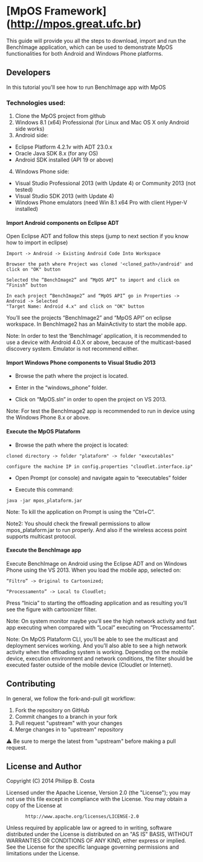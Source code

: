 [MpOS Framework] (http://mpos.great.ufc.br)
====================================================================

This guide will provide you all the steps to download, import and run the BenchImage application, which can be used to demonstrate MpOS functionalities for both Android and Windows Phone platforms.

## Developers

In this tutorial you'll see how to run BenchImage app with MpOS

### Technologies used:

1. Clone the MpOS project from github
2. Windows 8.1 (x64) Professional (for Linux and Mac OS X only Android side works)
3. Android side:
  * Eclipse Platform 4.2.1v with ADT 23.0.x
  * Oracle Java SDK 8.x (for any OS)
  * Android SDK installed (API 19 or above)
4. Windows Phone side:
  * Visual Studio Professional 2013 (with Update 4) or Community 2013 (not tested)
  * Visual Studio SDK 2013 (with Update 4)
  * Windows Phone emulators (need Win 8.1 x64 Pro with client Hyper-V installed)


#### Import Android components on Eclipse ADT

Open Eclipse ADT and follow this steps (jump to next section if you know how to import in eclipse)

```
Import -> Android -> Existing Android Code Into Workspace
```
```
Browser the path where Project was cloned '<cloned_path>/android' and click on "OK" button
```
```
Selected the “BenchImage2” and “MpOS API” to import and click on “Finish” button
```
```
In each project “BenchImage2” and “MpOS API” go in Properties -> Android -> Selected 
"Target Name: Android 4.x" and click on "OK" button
```

You’ll see the projects “BenchImage2” and “MpOS API” on eclipse workspace. In BenchImage2 has an MainActivity to start the mobile app. 

Note:  In order to test the ‘BenchImage’ application, it is recommended to use a device with Android 4.0.X or above, because of the multicast-based discovery system. Emulator is not recommend either. 


#### Import Windows Phone components to Visual Studio 2013

* Browse the path where the project is located.

* Enter in the “windows_phone” folder.

* Click on “MpOS.sln” in order to open the project on VS 2013.

Note: For test the BenchImage2 app is recommended to run in device using the Windows Phone 8.x or above. 


#### Execute the MpOS Plataform

* Browse the path where the project is located:

```
cloned directory -> folder "plataform" -> folder "executables"
```
```
configure the machine IP in config.properties "cloudlet.interface.ip"
```

* Open Prompt (or console) and navigate again to “executables” folder 

* Execute this command:

```
java -jar mpos_plataform.jar
```

Note: To kill the application on Prompt is using the “Ctrl+C”.

Note2: You should check the firewall permissions to allow mpos_plataform.jar to run properly. And also if the wireless access point supports multicast protocol. 


#### Execute the BenchImage app

Execute BenchImage on Android using the Eclipse ADT and on Windows Phone using the VS 2013. When you load the mobile app, selected on: 

```
“Filtro” -> Original to Cartoonized;
```
```
“Processamento” -> Local to Cloudlet; 
```

Press “Inicia” to starting the offloading application and as resulting you’ll see the figure with cartoonizer filter.

Note: On system monitor maybe you’ll see the high network activity and fast app executing when compared with “Local” executing on “Processamento”.

Note: On MpOS Plataform CLI, you’ll be able to see the multicast and deployment services working. And you’ll also able to see a high network activity when the offloading system is working. Depending on the mobile device, execution environment and network conditions, the filter should be executed faster outside of the mobile device (Cloudlet or Internet).



Contributing
-------
In general, we follow the fork-and-pull git workflow:

1. Fork the repository on GitHub
2. Commit changes to a branch in your fork
3. Pull request "upstream" with your changes
4. Merge changes in to "upstream" repository

:warning: Be sure to merge the latest from "upstream" before making a pull request.



License and Author
-------
Copyright (C) 2014 Philipp B. Costa

   Licensed under the Apache License, Version 2.0 (the "License");
   you may not use this file except in compliance with the License.
   You may obtain a copy of the License at
```
       http://www.apache.org/licenses/LICENSE-2.0
```
   Unless required by applicable law or agreed to in writing, software
   distributed under the License is distributed on an "AS IS" BASIS,
   WITHOUT WARRANTIES OR CONDITIONS OF ANY KIND, either express or implied.
   See the License for the specific language governing permissions and
   limitations under the License.
